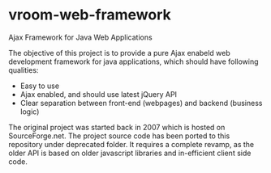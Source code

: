 vroom-web-framework
===================

Ajax Framework for Java Web Applications

The objective of this project is to provide a pure Ajax enabeld web development framework for java applications, which should have following qualities:

- Easy to use
- Ajax enabled, and should use latest jQuery API
- Clear separation between front-end (webpages) and backend (business logic)

The original project was started back in 2007 which is hosted on SourceForge.net. The project source code has been ported to this repository under deprecated folder. It requires a complete revamp, as the older API is based on older javascript libraries and in-efficient client side code.
